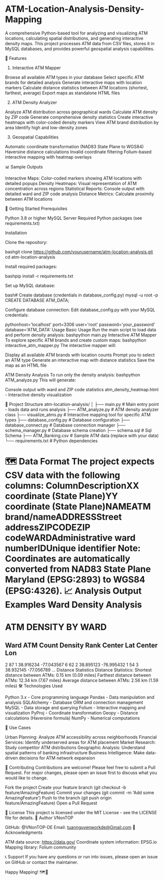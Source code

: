 # ATM-Location-Analysis-Density-Mapping
A comprehensive Python-based tool for analyzing and visualizing ATM locations, calculating spatial distributions, and generating interactive density maps. This project processes ATM data from CSV files, stores it in MySQL databases, and provides powerful geospatial analysis capabilities.

🌟 Features
1. Interactive ATM Mapper

Browse all available ATM types in your database
Select specific ATM brands for detailed analysis
Generate interactive maps with location markers
Calculate distance statistics between ATM locations (shortest, farthest, average)
Export maps as standalone HTML files

2. ATM Density Analyzer

Analyze ATM distribution across geographical wards
Calculate ATM density by ZIP code
Generate comprehensive density statistics
Create interactive heatmaps with color-coded density markers
View ATM brand distribution by area
Identify high and low-density zones

3. Geospatial Capabilities

Automatic coordinate transformation (NAD83 State Plane to WGS84)
Haversine distance calculations
Invalid coordinate filtering
Folium-based interactive mapping with heatmap overlays

📊 Sample Outputs

Interactive Maps: Color-coded markers showing ATM locations with detailed popups
Density Heatmaps: Visual representation of ATM concentration across regions
Statistical Reports: Console output with detailed ward and ZIP code analysis
Distance Metrics: Calculate proximity between ATM locations

🚀 Getting Started
Prerequisites

Python 3.8 or higher
MySQL Server
Required Python packages (see requirements.txt)

Installation

Clone the repository:

bashgit clone https://github.com/yourusername/atm-location-analysis.git
cd atm-location-analysis

Install required packages:

bashpip install -r requirements.txt

Set up MySQL database:

bash# Create database (credentials in database_config.py)
mysql -u root -p
CREATE DATABASE ATM_DATA;

Configure database connection:
Edit database_config.py with your MySQL credentials:

pythonhost='localhost'
port=3306
user='root'
password='your_password'
database='ATM_DATA'
Usage
Basic Usage
Run the main script to load data and perform density analysis:
bashpython main.py
Interactive ATM Mapper
To explore specific ATM brands and create custom maps:
bashpython interactive_atm_mapper.py
The interactive mapper will:

Display all available ATM brands with location counts
Prompt you to select an ATM type
Generate an interactive map with distance statistics
Save the map as an HTML file

ATM Density Analysis
To run only the density analysis:
bashpython ATM_analyze.py
This will generate:

Console output with ward and ZIP code statistics
atm_density_heatmap.html - Interactive density visualization

📁 Project Structure
atm-location-analysis/
│
├── main.py                     # Main entry point - loads data and runs analysis
├── ATM_analyze.py              # ATM density analyzer class
├── visualize_atms.py           # Interactive mapping tool for specific ATM types
├── database_config.py          # Database configuration
├── database_connect.py         # Database connection manager
├── schema_manager.py           # Database schema creation
├── schema.sql                  # Sql Schema 
├── ATM_Banking.csv             # Sample ATM data (replace with your data)
└── requirements.txt            # Python dependencies

🗺️ Data Format
The project expects CSV data with the following columns:
ColumnDescriptionXX coordinate (State Plane)YY coordinate (State Plane)NAMEATM brand/nameADDRESSStreet addressZIPCODEZIP codeWARDAdministrative ward numberIDUnique identifier
Note: Coordinates are automatically converted from NAD83 State Plane Maryland (EPSG:2893) to WGS84 (EPSG:4326).
📈 Analysis Output Examples
Ward Density Analysis
==================================================
ATM DENSITY BY WARD
==================================================
Ward   ATM Count    Density Rank   Center Lat   Center Lon
--------------------------------------------------------------------
2      87           1              38.916234    -77.043567
6      62           2              38.895123    -76.995432
1      54           3              38.932145    -77.056789
...
Distance Statistics
Distance Statistics:
Shortest distance between ATMs: 0.15 km (0.09 miles)
Farthest distance between ATMs: 12.34 km (7.67 miles)
Average distance between ATMs: 2.56 km (1.59 miles)
🛠️ Technologies Used

Python 3.x - Core programming language
Pandas - Data manipulation and analysis
SQLAlchemy - Database ORM and connection management
MySQL - Data storage and querying
Folium - Interactive mapping and visualization
PyProj - Coordinate transformation
Geopy - Distance calculations (Haversine formula)
NumPy - Numerical computations

🎯 Use Cases

Urban Planning: Analyze ATM accessibility across neighborhoods
Financial Services: Identify underserved areas for ATM placement
Market Research: Study competitor ATM distributions
Geographic Analysis: Understand spatial patterns of banking infrastructure
Business Intelligence: Make data-driven decisions for ATM network expansion

🤝 Contributing
Contributions are welcome! Please feel free to submit a Pull Request. For major changes, please open an issue first to discuss what you would like to change.

Fork the project
Create your feature branch (git checkout -b feature/AmazingFeature)
Commit your changes (git commit -m 'Add some AmazingFeature')
Push to the branch (git push origin feature/AmazingFeature)
Open a Pull Request

📝 License
This project is licensed under the MIT License - see the LICENSE file for details.
👤 Author
VNonTOP

GitHub: @VNonTOP-DE
Email: tuannguyenworkde@Gmail.com
🙏 Acknowledgments

ATM data source: https://data.gov/
Coordinate system information: EPSG.io
Mapping library: Folium community

📞 Support
If you have any questions or run into issues, please open an issue on GitHub or contact the maintainer.

Happy Mapping! 🗺️📍
